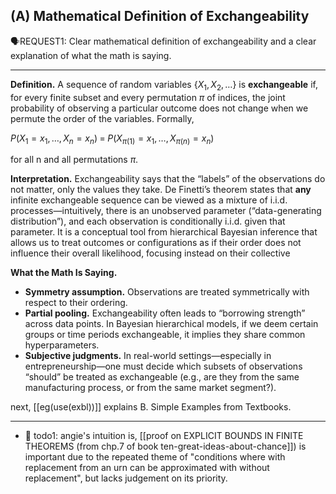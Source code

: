 ## (A) Mathematical Definition of Exchangeability

🗣️REQUEST1: Clear mathematical definition of exchangeability and a clear explanation of what the math is saying. 

---

**Definition.** A sequence of random variables $\{X_1, X_2, \dots\}$ is **exchangeable** if, for every finite subset and every permutation $\pi$ of indices, the joint probability of observing a particular outcome does not change when we permute the order of the variables. Formally,

$P(X_1 = x_1, \dots, X_n = x_n) \;=\; P\bigl(X_{\pi(1)} = x_1, \dots, X_{\pi(n)} = x_n \bigr)$

for all n and all permutations $\pi$.

**Interpretation.** Exchangeability says that the “labels” of the observations do not matter, only the values they take. De Finetti’s theorem states that **any** infinite exchangeable sequence can be viewed as a mixture of i.i.d. processes—intuitively, there is an unobserved parameter (“data-generating distribution”), and each observation is conditionally i.i.d. given that parameter. It is a conceptual tool from hierarchical Bayesian inference that allows us to treat outcomes or configurations as if their order does not influence their overall likelihood, focusing instead on their collective

**What the Math Is Saying.**

- **Symmetry assumption.** Observations are treated symmetrically with respect to their ordering.
- **Partial pooling.** Exchangeability often leads to “borrowing strength” across data points. In Bayesian hierarchical models, if we deem certain groups or time periods exchangeable, it implies they share common hyperparameters.
- **Subjective judgments.** In real-world settings—especially in entrepreneurship—one must decide which subsets of observations “should” be treated as exchangeable (e.g., are they from the same manufacturing process, or from the same market segment?).


next, [[eg(use(exbl))]] explains B. Simple Examples from Textbooks.

----

- 🚨 todo1: angie's intuition is, [[proof on EXPLICIT BOUNDS IN FINITE THEOREMS (from chp.7 of book ten-great-ideas-about-chance]]) is important due to the repeated theme of "conditions where with replacement from an urn can be approximated with without replacement", but lacks judgement on its priority.
